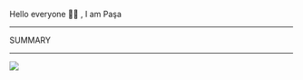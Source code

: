 Hello everyone 👋🏻 , I am Paşa

<hr width="500"/>

<p marginleft="500">SUMMARY</p>

<hr  width="500"/>

<div display="flex";justifyContent="center">

![](https://github-readme-streak-stats.herokuapp.com/?user=pasaismihan&theme=dracula&hide_border=true)<br/>


</div>

